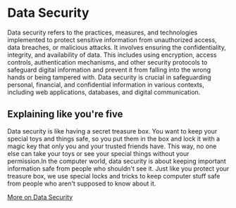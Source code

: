 # Data Security

Data security refers to the practices, measures, and technologies implemented to protect sensitive information from unauthorized access, data breaches, or malicious attacks. It involves ensuring the confidentiality, integrity, and availability of data. This includes using encryption, access controls, authentication mechanisms, and other security protocols to safeguard digital information and prevent it from falling into the wrong hands or being tampered with. Data security is crucial in safeguarding personal, financial, and confidential information in various contexts, including web applications, databases, and digital communication.

## Explaining like you're five

Data security is like having a secret treasure box. You want to keep your special toys and things safe, so you put them in the box and lock it with a magic key that only you and your trusted friends have. This way, no one else can take your toys or see your special things without your permission.In the computer world, data security is about keeping important information safe from people who shouldn't see it. Just like you protect your treasure box, we use special locks and tricks to keep computer stuff safe from people who aren't supposed to know about it.

[More on Data Security](https://en.wikipedia.org/wiki/Data_security)
